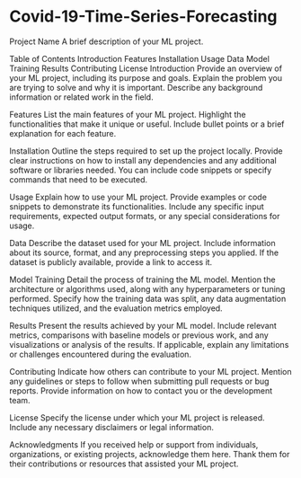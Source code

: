 # Covid-19-Time-Series-Forecasting
Project Name
A brief description of your ML project.

Table of Contents
Introduction
Features
Installation
Usage
Data
Model Training
Results
Contributing
License
Introduction
Provide an overview of your ML project, including its purpose and goals. Explain the problem you are trying to solve and why it is important. Describe any background information or related work in the field.

Features
List the main features of your ML project. Highlight the functionalities that make it unique or useful. Include bullet points or a brief explanation for each feature.

Installation
Outline the steps required to set up the project locally. Provide clear instructions on how to install any dependencies and any additional software or libraries needed. You can include code snippets or specify commands that need to be executed.

Usage
Explain how to use your ML project. Provide examples or code snippets to demonstrate its functionalities. Include any specific input requirements, expected output formats, or any special considerations for usage.

Data
Describe the dataset used for your ML project. Include information about its source, format, and any preprocessing steps you applied. If the dataset is publicly available, provide a link to access it.

Model Training
Detail the process of training the ML model. Mention the architecture or algorithms used, along with any hyperparameters or tuning performed. Specify how the training data was split, any data augmentation techniques utilized, and the evaluation metrics employed.

Results
Present the results achieved by your ML model. Include relevant metrics, comparisons with baseline models or previous work, and any visualizations or analysis of the results. If applicable, explain any limitations or challenges encountered during the evaluation.

Contributing
Indicate how others can contribute to your ML project. Mention any guidelines or steps to follow when submitting pull requests or bug reports. Provide information on how to contact you or the development team.

License
Specify the license under which your ML project is released. Include any necessary disclaimers or legal information.

Acknowledgments
If you received help or support from individuals, organizations, or existing projects, acknowledge them here. Thank them for their contributions or resources that assisted your ML project.
